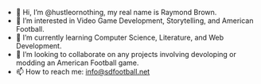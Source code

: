 - 👋 Hi, I’m @hustleornothing, my real name is Raymond Brown.
- 👀 I’m interested in Video Game Development, Storytelling, and American Football.
- 🌱 I’m currently learning Computer Science, Literature, and Web Development.
- 💞️ I’m looking to collaborate on any projects involving devoloping or modding an American Football game.
- 📫 How to reach me: info@sdfootball.net

<!---
hustleornothing/hustleornothing is a ✨ special ✨ repository because its `README.md` (this file) appears on your GitHub profile.
You can click the Preview link to take a look at your changes.
--->
